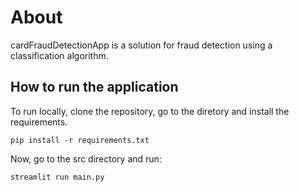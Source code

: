 # About
cardFraudDetectionApp is a solution for fraud detection using a classification algorithm.

## How to run the application 

To run locally, clone the repository, go to the diretory and install the requirements.

```
pip install -r requirements.txt
```

Now, go to the src directory and run:

```
streamlit run main.py
```
